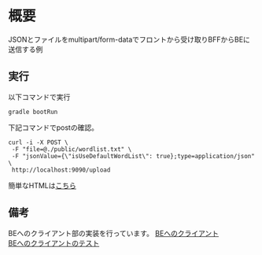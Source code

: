 # 概要

JSONとファイルをmultipart/form-dataでフロントから受け取りBFFからBEに送信する例

## 実行

以下コマンドで実行

```
gradle bootRun
```

下記コマンドでpostの確認。

```
curl -i -X POST \
 -F "file=@./public/wordlist.txt" \
 -F "jsonValue={\"isUseDefaultWordList\": true};type=application/json" \
 http://localhost:9090/upload
```

簡単なHTMLは[こちら](public/index.html)

## 備考

BEへのクライアント部の実装を行っています。
[BEへのクライアント](src/main/java/com/example/demo/bff/infrastructure/FileApi.java)  
[BEへのクライアントのテスト](src/test/java/com/example/demo/bff/infrastructure/FileApiTest.java)
